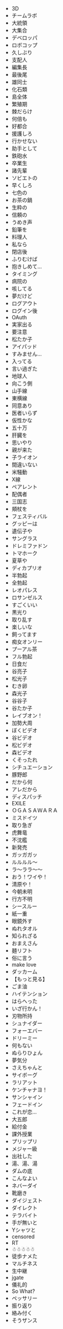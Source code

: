 * 3D
* チームラボ
* 大統領
* 大集合
* デベロッパ
* ロボコップ
* 久しぶり
* 支配人
* 編集長
* 最後尾
* 雄同士
* 化石類
* 島全体
* 繁殖期
* 棘だらけ
* 何倍も
* 好都合
* 援護しろ
* 行かせない
* 助手として
* 鉄砲水
* 卒業生
* 諸先輩
* ソビエトの
* 早くしろ
* 七色の
* お茶の鍋
* 生粋の
* 信頼の
* うめき声
* 鉛筆を
* 料理人
* 私なら
* 閉店後
* ふりむけば
* 抱きしめて...
* タイミング
* 病院の
* 咳してる
* 夢だけど
* ログアウト
* ログイン後
* OAuth
* 実家出る
* 要注意
* 松たか子
* アイパッド
* すみません…
* 入ってる
* 言い過ぎた
* 地球人
* 向こう側
* 山手線
* 東横線
* 同意あり
* 医者いらず
* 仮性かな
* 五十万
* 肝臓を
* 思いやり
* 親が来た
* 子ライオン
* 間違いない
* 米騒動
* X線
* ペアレント
* 配偶者
* 三国志
* 頬杖を
* フェスティバル
* グッピーは
* 遺伝子や
* サングラス
* ドレミファドン
* トマホーク
* 夏草や
* ディカプリオ
* 半勃起
* 全勃起
* レオパレス
* ロサンゼルス
* すごくいい
* 黒光り
* 取り乱す
* 楽しいな
* 飼ってます
* 痴女オンリー
* プーアル茶
* フル勃起
* 日食だ
* 谷亮子
* 松光子
* むき卵
* 森光子
* 谷谷子
* 谷たか子
* レイブオン！
* 加勢大周
* ぼくビデオ
* 谷ビデオ
* 松ビデオ
* 森ビデオ
* くそったれ
* シチュエーション
* 豚野郎
* だから何
* アレだから
* ディスパッチ
* EXILE
* ＯＧＡＳＡＷＡＲＡ
* ミスドイツ
* 取り急ぎ
* 虎舞竜
* 不沈艦
* 新発売
* ガッガガッ
* ルルルル〜
* ラ〜ララ〜〜
* おう！ワイや！
* 清原や！
* 今朝未明
* 行方不明
* シースルー
* 紙一重
* 眼鏡外す
* ぬれタオル
* 知られざる
* おまえさん
* 麺リフト
* 俗に言う
* make love
* ダッカーム
* 【もっと見る】
* ごま油
* ハイテンション
* はらへった
* いざ行かん！
* 刃物所持
* シュナイダー
* フォーエバー
* ドリーミー
* 何もない
* ぬらりひょん
* 夢気分
* さえちゃんと
* サイボーグ
* ラリアット
* ケンチャナヨ！
* サンシャイン
* フェードイン
* これが恋…
* 大五郎
* 給付金
* 課外授業
* プリップリ
* メジャー級
* 出社した
* 湯、湯、湯
* ダムの底
* こんなよい
* ネバーダイ
* 靴磨き
* ダイジェスト
* ダイレクト
* テラバイト
* 手が無いと
* Yシャツと
* censored
* RT
* ☃☃☃☃☃
* 徒歩ナメた
* マルチネス
* 生中継
* jgate
* 儀礼的
* So What?
* ペッサリー
* 振り返り
* 絡み付く
* そうザンス

